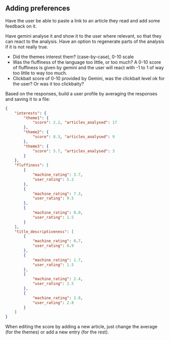 ## Adding preferences
Have the user be able to paste a link to an article they read and add some feedback on it.

Have gemini analyse it and show it to the user where relevant, so that they can react to the analysis. Have an option to regenerate parts of the analysis if it is not really true.
 - Did the themes interest them? (case-by-case), 0-10 scale
 - Was the fluffiness of the language too little, or too much? A 0-10 score of fluffiness is given by gemini and the user will react with -1 to 1 of way too little to way too much.
 - Clickbait score of 0-10 provided by Gemini, was the clickbait level ok for the user? Or was it too clickbaity?

Based on the responses, build a user profile by averaging the responses and saving it to a file:
```json
{
    "interests": {
        "theme1": {
            "score": 2.2, "articles_analysed": 17
        },
        "theme2": {
            "score": 8.3, "articles_analysed": 9
        },
        "theme3": {
            "score": 5.7, "articles_analysed": 3
        }
    },
    "fluffiness": [
        {
            "machine_rating": 3.7,
            "user_rating": 5.2
        },
        {
            "machine_rating": 7.3,
            "user_rating": 9.5
        },
        {
            "machine_rating": 0.9,
            "user_rating": 1.5
        }
    ],
    "title_descriptiveness": [
        {
            "machine_rating": 0.7,
            "user_rating": 0.9
        },
        {
            "machine_rating": 1.7,
            "user_rating": 1.5
        },
        {
            "machine_rating": 2.4,
            "user_rating": 2.5
        },
        {
            "machine_rating": 2.9,
            "user_rating": 2.8
        }
    ]
}
```
When editing the score by adding a new article, just change the average (for the themes) or add a new entry (for the rest).
